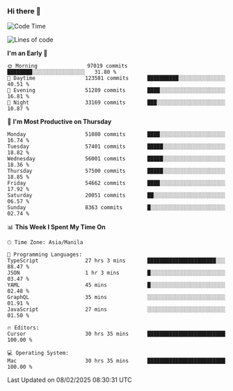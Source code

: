 ### Hi there 👋

<!--START_SECTION:waka-->
![Code Time](http://img.shields.io/badge/Code%20Time-5%2C839%20hrs%2044%20mins-blue)

![Lines of code](https://img.shields.io/badge/From%20Hello%20World%20I%27ve%20Written-118.5%20million%20lines%20of%20code-blue)

**I'm an Early 🐤** 

```text
🌞 Morning                97019 commits       ████████░░░░░░░░░░░░░░░░░   31.80 % 
🌆 Daytime                123581 commits      ██████████░░░░░░░░░░░░░░░   40.51 % 
🌃 Evening                51289 commits       ████░░░░░░░░░░░░░░░░░░░░░   16.81 % 
🌙 Night                  33169 commits       ███░░░░░░░░░░░░░░░░░░░░░░   10.87 % 
```
📅 **I'm Most Productive on Thursday** 

```text
Monday                   51080 commits       ████░░░░░░░░░░░░░░░░░░░░░   16.74 % 
Tuesday                  57401 commits       █████░░░░░░░░░░░░░░░░░░░░   18.82 % 
Wednesday                56001 commits       █████░░░░░░░░░░░░░░░░░░░░   18.36 % 
Thursday                 57500 commits       █████░░░░░░░░░░░░░░░░░░░░   18.85 % 
Friday                   54662 commits       ████░░░░░░░░░░░░░░░░░░░░░   17.92 % 
Saturday                 20051 commits       ██░░░░░░░░░░░░░░░░░░░░░░░   06.57 % 
Sunday                   8363 commits        █░░░░░░░░░░░░░░░░░░░░░░░░   02.74 % 
```


📊 **This Week I Spent My Time On** 

```text
🕑︎ Time Zone: Asia/Manila

💬 Programming Languages: 
TypeScript               27 hrs 3 mins       ██████████████████████░░░   88.47 % 
JSON                     1 hr 3 mins         █░░░░░░░░░░░░░░░░░░░░░░░░   03.47 % 
YAML                     45 mins             █░░░░░░░░░░░░░░░░░░░░░░░░   02.48 % 
GraphQL                  35 mins             ░░░░░░░░░░░░░░░░░░░░░░░░░   01.91 % 
JavaScript               27 mins             ░░░░░░░░░░░░░░░░░░░░░░░░░   01.50 % 

🔥 Editors: 
Cursor                   30 hrs 35 mins      █████████████████████████   100.00 % 

💻 Operating System: 
Mac                      30 hrs 35 mins      █████████████████████████   100.00 % 
```


 Last Updated on 08/02/2025 08:30:31 UTC
<!--END_SECTION:waka-->


<!--
**rad182/rad182** is a ✨ _special_ ✨ repository because its `README.md` (this file) appears on your GitHub profile.

Here are some ideas to get you started:

- 🔭 I’m currently working on ...
- 🌱 I’m currently learning ...
- 👯 I’m looking to collaborate on ...
- 🤔 I’m looking for help with ...
- 💬 Ask me about ...
- 📫 How to reach me: ...
- 😄 Pronouns: ...
- ⚡ Fun fact: ...
-->
